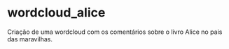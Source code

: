 # wordcloud_alice
Criação de uma wordcloud com os comentários sobre o livro Alice no pais das maravilhas. 

